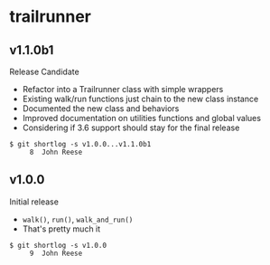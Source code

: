 trailrunner
===========

v1.1.0b1
--------

Release Candidate

* Refactor into a Trailrunner class with simple wrappers
* Existing walk/run functions just chain to the new class instance
* Documented the new class and behaviors
* Improved documentation on utilities functions and global values
* Considering if 3.6 support should stay for the final release

```
$ git shortlog -s v1.0.0...v1.1.0b1
     8	John Reese
```


v1.0.0
------

Initial release

* `walk()`, `run()`, `walk_and_run()`
* That's pretty much it

```
$ git shortlog -s v1.0.0
     9	John Reese
```

